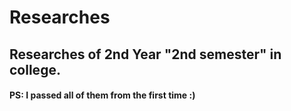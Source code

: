 # Researches

## Researches of 2nd Year "2nd semester" in college.
#### PS: I passed all of them from the first time :) 
